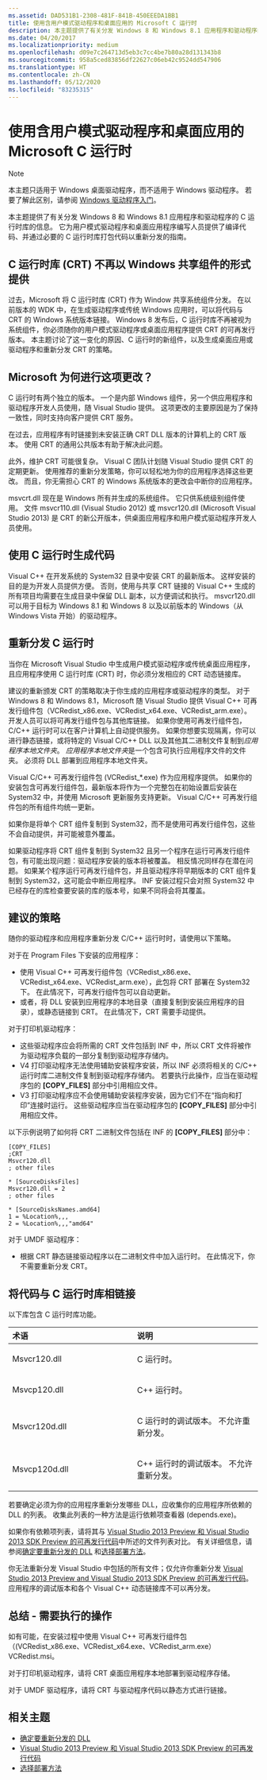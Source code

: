 ```yaml
---
ms.assetid: DAD531B1-2308-481F-841B-450EEEDA1BB1
title: 使用含用户模式驱动程序和桌面应用的 Microsoft C 运行时
description: 本主题提供了有关分发 Windows 8 和 Windows 8.1 应用程序和驱动程序的 C 运行时库的信息。
ms.date: 04/20/2017
ms.localizationpriority: medium
ms.openlocfilehash: d09e7c264713d5eb3c7cc4be7b80a28d131343b8
ms.sourcegitcommit: 958a5ced83856df22627c06eb42c9524dd547906
ms.translationtype: HT
ms.contentlocale: zh-CN
ms.lasthandoff: 05/12/2020
ms.locfileid: "83235315"
---
```

# <a name="using-the-microsoft-c-runtime-with-user-mode-drivers-and-desktop-apps"></a>使用含用户模式驱动程序和桌面应用的 Microsoft C 运行时

> [!NOTE]
> 本主题只适用于 Windows 桌面驱动程序，而不适用于 Windows 驱动程序。  若要了解此区别，请参阅 [Windows 驱动程序入门](getting-started-with-windows-drivers.md)。

本主题提供了有关分发 Windows 8 和 Windows 8.1 应用程序和驱动程序的 C 运行时库的信息。 它为用户模式驱动程序和桌面应用程序编写人员提供了编译代码、并通过必要的 C 运行时库打包代码以重新分发的指南。

## <a name="span-idthe_c_runtime_libraries__crt__are_no_longer_shipped_as_a_windows_shared_componentspanspan-idthe_c_runtime_libraries__crt__are_no_longer_shipped_as_a_windows_shared_componentspanspan-idthe_c_runtime_libraries__crt__are_no_longer_shipped_as_a_windows_shared_componentspanthe-c-runtime-libraries-crt-are-no-longer-shipped-as-a-windows-shared-component"></a><span id="The_C_runtime_libraries__CRT__are_no_longer_shipped_as_a_Windows_shared_component"></span><span id="the_c_runtime_libraries__crt__are_no_longer_shipped_as_a_windows_shared_component"></span><span id="THE_C_RUNTIME_LIBRARIES__CRT__ARE_NO_LONGER_SHIPPED_AS_A_WINDOWS_SHARED_COMPONENT"></span>C 运行时库 (CRT) 不再以 Windows 共享组件的形式提供


过去，Microsoft 将 C 运行时库 (CRT) 作为 Window 共享系统组件分发。 在以前版本的 WDK 中，在生成驱动程序或传统 Windows 应用时，可以将代码与 CRT 的 Windows 系统版本链接。 Windows 8 发布后，C 运行时库不再被视为系统组件，你必须随你的用户模式驱动程序或桌面应用程序提供 CRT 的可再发行版本。 本主题讨论了这一变化的原因、C 运行时的新组件，以及生成桌面应用或驱动程序和重新分发 CRT 的策略。

## <a name="span-idwhy_did_microsoft_make_this_change_spanspan-idwhy_did_microsoft_make_this_change_spanspan-idwhy_did_microsoft_make_this_change_spanwhy-did-microsoft-make-this-change"></a><span id="Why_did_Microsoft_make_this_change_"></span><span id="why_did_microsoft_make_this_change_"></span><span id="WHY_DID_MICROSOFT_MAKE_THIS_CHANGE_"></span>Microsoft 为何进行这项更改？


C 运行时有两个独立的版本。 一个是内部 Windows 组件，另一个供应用程序和驱动程序开发人员使用，随 Visual Studio 提供。 这项更改的主要原因是为了保持一致性，同时支持向客户提供 CRT 服务。

在过去，应用程序有时链接到未安装正确 CRT DLL 版本的计算机上的 CRT 版本。 使用 CRT 的通用公共版本有助于解决此问题。

此外，维护 CRT 可能很复杂。 Visual C 团队计划随 Visual Studio 提供 CRT 的定期更新。 使用推荐的重新分发策略，你可以轻松地为你的应用程序选择这些更改。 而且，你无需担心 CRT 的 Windows 系统版本的更改会中断你的应用程序。

msvcrt.dll 现在是 Windows 所有并生成的系统组件。 它只供系统级别组件使用。 文件 msvcr110.dll (Visual Studio 2012) 或 msvcr120.dll (Microsoft Visual Studio 2013) 是 CRT 的新公开版本，供桌面应用程序和用户模式驱动程序开发人员使用。

## <a name="span-idbuilding_your_code_with_the_c_runtimespanspan-idbuilding_your_code_with_the_c_runtimespanspan-idbuilding_your_code_with_the_c_runtimespanbuilding-your-code-with-the-c-runtime"></a><span id="Building_your_code_with_the_C_runtime"></span><span id="building_your_code_with_the_c_runtime"></span><span id="BUILDING_YOUR_CODE_WITH_THE_C_RUNTIME"></span>使用 C 运行时生成代码


Visual C++ 在开发系统的 System32 目录中安装 CRT 的最新版本。 这样安装的目的是为开发人员提供方便。 否则，使用与共享 CRT 链接的 Visual C++ 生成的所有项目均需要在生成目录中保留 DLL 副本，以方便调试和执行。 msvcr120.dll 可以用于目标为 Windows 8.1 和 Windows 8 以及以前版本的 Windows（从 Windows Vista 开始）的驱动程序。

## <a name="span-idredistributing_the_c_runtime_spanspan-idredistributing_the_c_runtime_spanspan-idredistributing_the_c_runtime_spanredistributing-the-c-runtime"></a><span id="Redistributing_the_C_Runtime_"></span><span id="redistributing_the_c_runtime_"></span><span id="REDISTRIBUTING_THE_C_RUNTIME_"></span>重新分发 C 运行时


当你在 Microsoft Visual Studio 中生成用户模式驱动程序或传统桌面应用程序，且应用程序使用 C 运行时库 (CRT) 时，你必须分发相应的 CRT 动态链接库。

建议的重新颁发 CRT 的策略取决于你生成的应用程序或驱动程序的类型。 对于 Windows 8 和 Windows 8.1，Microsoft 随 Visual Studio 提供 Visual C++ 可再发行组件包（VCRedist\_x86.exe、VCRedist\_x64.exe、VCRedist\_arm.exe）。 开发人员可以将可再发行组件包与其他库链接。 如果你使用可再发行组件包，C/C++ 运行时可以在客户计算机上自动提供服务。 如果你想要实现隔离，你可以进行静态链接，或将特定的 Visual C/C++ DLL 以及其他其二进制文件复制到*应用程序本地文件夹*。 *应用程序本地文件夹*是一个包含可执行应用程序文件的文件夹。 必须将 DLL 部署到应用程序本地文件夹。

Visual C/C++ 可再发行组件包 (VCRedist\_\*.exe) 作为应用程序提供。 如果你的安装包含可再发行组件包，最新版本将作为一个完整包在初始设置后安装在 System32 中，并使用 Microsoft 更新服务支持更新。 Visual C/C++ 可再发行组件包的所有组件均统一更新。

如果你是将单个 CRT 组件复制到 System32，而不是使用可再发行组件包，这些不会自动提供，并可能被意外覆盖。

如果驱动程序将 CRT 组件复制到 System32 且另一个程序在运行可再发行组件包，有可能出现问题：驱动程序安装的版本将被覆盖。 相反情况同样存在潜在问题。 如果某个程序运行可再发行组件包，并且驱动程序将早期版本的 CRT 组件复制到 System32，这可能会中断应用程序。 INF 安装过程只会对照 System32 中已经存在的库检查要安装的库的版本号，如果不同将会将其覆盖。

## <a name="span-idrecommended_strategiesspanspan-idrecommended_strategiesspanspan-idrecommended_strategiesspanrecommended-strategies"></a><span id="Recommended_Strategies"></span><span id="recommended_strategies"></span><span id="RECOMMENDED_STRATEGIES"></span>建议的策略


随你的驱动程序和应用程序重新分发 C/C++ 运行时时，请使用以下策略。

对于在 Program Files 下安装的应用程序：

-   使用 Visual C++ 可再发行组件包（VCRedist\_x86.exe、VCRedist\_x64.exe、VCRedist\_arm.exe），此包将 CRT 部署在 System32 下。 在此情况下，可再发行组件包可以自动更新。
-   或者，将 DLL 安装到应用程序的本地目录（直接复制到安装应用程序的目录），或静态链接到 CRT。 在此情况下，CRT 需要手动提供。

对于打印机驱动程序：

-   这些驱动程序应会将所需的 CRT 文件包括到 INF 中，所以 CRT 文件将被作为驱动程序负载的一部分复制到驱动程序存储内。
-   V4 打印驱动程序无法使用辅助安装程序安装，所以 INF 必须将相关的 C/C++ 运行时库二进制文件复制到驱动程序存储内。 若要执行此操作，应当在驱动程序包的 **\[COPY\_FILES\]** 部分中引用相应文件。
-   V3 打印驱动程序应不会使用辅助安装程序安装，因为它们不在“指向和打印”连接时运行。 这些驱动程序应当在驱动程序包的 **\[COPY\_FILES\]** 部分中引用相应文件。

以下示例说明了如何将 CRT 二进制文件包括在 INF 的 **\[COPY\_FILES\]** 部分中：
```Text
[COPY_FILES]
;CRT
Msvcr120.dll
; other files

* [SourceDisksFiles]
Msvcr120.dll = 2 
; other files

* [SourceDisksNames.amd64]
1 = %Location%,,,
2 = %Location%,,,"amd64"
```

对于 UMDF 驱动程序：

-   根据 CRT 静态链接驱动程序以在二进制文件中加入运行时。 在此情况下，你不需要重新分发 CRT。

## <a name="span-idlinking_your_code_with_the_c_runtime_librariesspanspan-idlinking_your_code_with_the_c_runtime_librariesspanspan-idlinking_your_code_with_the_c_runtime_librariesspanlinking-your-code-with-the-c-runtime-libraries"></a><span id="Linking_your_code_with_the_C_Runtime_libraries"></span><span id="linking_your_code_with_the_c_runtime_libraries"></span><span id="LINKING_YOUR_CODE_WITH_THE_C_RUNTIME_LIBRARIES"></span>将代码与 C 运行时库相链接


以下库包含 C 运行时库功能。

<table>
<colgroup>
<col width="50%" />
<col width="50%" />
</colgroup>
<thead>
<tr class="header">
<th align="left">术语</th>
<th align="left">说明</th>
</tr>
</thead>
<tbody>
<tr class="odd">
<td align="left"><p><span id="Msvcr120.dll"></span><span id="msvcr120.dll"></span><span id="MSVCR120.DLL"></span>Msvcr120.dll</p></td>
<td align="left"><p>C 运行时。</p></td>
</tr>
<tr class="even">
<td align="left"><p><span id="Msvcp120.dll"></span><span id="msvcp120.dll"></span><span id="MSVCP120.DLL"></span>Msvcp120.dll</p></td>
<td align="left"><p>C++ 运行时。</p></td>
</tr>
<tr class="odd">
<td align="left"><p><span id="Msvcr120d.dll"></span><span id="msvcr120d.dll"></span><span id="MSVCR120D.DLL"></span>Msvcr120d.dll</p></td>
<td align="left"><p>C 运行时的调试版本。 不允许重新分发。</p></td>
</tr>
<tr class="even">
<td align="left"><p><span id="Msvcp120d.dll_"></span><span id="msvcp120d.dll_"></span><span id="MSVCP120D.DLL_"></span>Msvcp120d.dll</p></td>
<td align="left"><p>C++ 运行时的调试版本。 不允许重新分发。</p></td>
</tr>
</tbody>
</table>

 

若要确定必须为你的应用程序重新分发哪些 DLL，应收集你的应用程序所依赖的 DLL 的列表。 收集此列表的一种方法是运行依赖项查看器 (depends.exe)。

如果你有依赖项列表，请将其与 [Visual Studio 2013 Preview 和 Visual Studio 2013 SDK Preview 的可再发行代码](https://go.microsoft.com/fwlink/p/?linkid=320999)中所述的文件列表对比。 有关详细信息，请参阅[确定要重新分发的 DLL](https://go.microsoft.com/fwlink/p/?linkid=321001) 和[选择部署方法](https://go.microsoft.com/fwlink/p/?linkid=321651)。

你无法重新分发 Visual Studio 中包括的所有文件；仅允许你重新分发 [Visual Studio 2013 Preview and Visual Studio 2013 SDK Preview 的可再发行代码](https://go.microsoft.com/fwlink/p/?linkid=320999)。 应用程序的调试版本和各个 Visual C++ 动态链接库不可以再分发。

## <a name="span-idsummary_-_what_you_need_to_dospanspan-idsummary_-_what_you_need_to_dospanspan-idsummary_-_what_you_need_to_dospansummary---what-you-need-to-do"></a><span id="Summary_-_What_you_need_to_do"></span><span id="summary_-_what_you_need_to_do"></span><span id="SUMMARY_-_WHAT_YOU_NEED_TO_DO"></span>总结 - 需要执行的操作


如有可能，在安装过程中使用 Visual C++ 可再发行组件包（(VCRedist\_x86.exe、VCRedist\_x64.exe、VCRedist\_arm.exe）VCRedist.msi。

对于打印机驱动程序，请将 CRT 桌面应用程序本地部署到驱动程序存储。

对于 UMDF 驱动程序，请将 CRT 与驱动程序代码以静态方式进行链接。

## <a name="span-idrelated_topicsspanrelated-topics"></a><span id="related_topics"></span>相关主题


* [确定要重新分发的 DLL](https://go.microsoft.com/fwlink/p/?linkid=321001)
* [Visual Studio 2013 Preview 和 Visual Studio 2013 SDK Preview 的可再发行代码](https://go.microsoft.com/fwlink/p/?linkid=320999)
* [选择部署方法](https://go.microsoft.com/fwlink/p/?linkid=321651)
 

 






